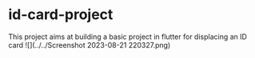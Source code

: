 # id-card-project
This project aims at building a basic project in flutter for displacing an ID card
![](../../Screenshot 2023-08-21 220327.png)